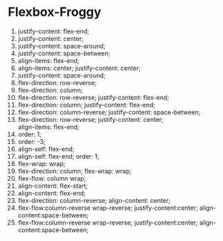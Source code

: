 # Flexbox-Froggy

1)  justify-content: flex-end;
2)  justify-content: center;
3)  justify-content: space-around;
4)  justify-content: space-between;
5)  align-items: flex-end;
6)  align-items: center;
    justify-content: center;
7)  justify-content: space-around;
8)  flex-direction: row-reverse;
9)  flex-direction: column;
10) flex-direction: row-reverse;
    justify-content: flex-end;
11) flex-direction: column;
    justify-content: flex-end;
12) flex-direction: column-reverse;
    justify-content: space-between;
13) flex-direction: row-reverse;
    justify-content: center;   
    align-items: flex-end;
14) order: 1;
15) order: -3;
16) align-self: flex-end;
17) align-self: flex-end;
    order: 1;
18) flex-wrap: wrap;
19) flex-direction: column;
    flex-wrap: wrap;
20) flex-flow: column wrap;
21) align-content: flex-start;
22) align-content: flex-end;
23) flex-direction: column-reverse;
    align-content: center; 
24) flex-flow:column-reverse wrap-reverse;
    justify-content:center;
    align-content:space-between;
24) flex-flow:column-reverse wrap-reverse;
    justify-content:center;
    align-content:space-between;
